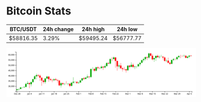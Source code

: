 # Bitcoin Stats

BTC/USDT|24h change|24h high|24h low|
|---|---|---|---|
|$58816.35|3.29%|$59495.24|$56777.77|

<img src="./chart.svg">
